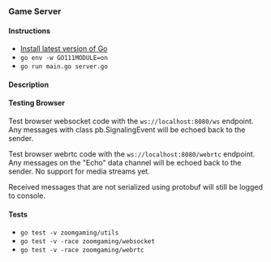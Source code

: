 ### Game Server

#### Instructions

- [Install latest version of Go](https://golang.org/doc/install)
- `go env -w GO111MODULE=on`
- `go run main.go server.go`

#### Description



#### Testing Browser

Test browser websocket code with the `ws://localhost:8080/ws` endpoint. Any messages with class pb.SignalingEvent will be echoed back to the sender.

Test browser webrtc code with the `ws://localhost:8080/webrtc` endpoint. Any messages on the "Echo" data channel will be echoed back to the sender. No support for media streams yet.

Received messages that are not serialized using protobuf will still be logged to console.

#### Tests

- `go test -v zoomgaming/utils`
- `go test -v -race zoomgaming/websocket`
- `go test -v -race zoomgaming/webrtc`
